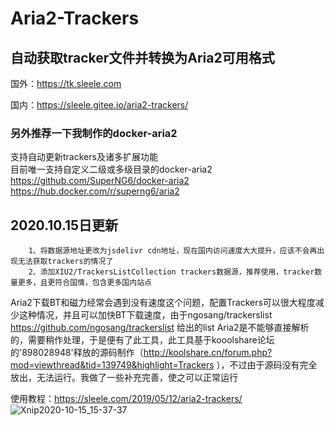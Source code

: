 # Aria2-Trackers
## 自动获取tracker文件并转换为Aria2可用格式
国外：https://tk.sleele.com

国内：https://sleele.gitee.io/aria2-trackers/

### 另外推荐一下我制作的docker-aria2  
支持自动更新trackers及诸多扩展功能  
目前唯一支持自定义二级或多级目录的docker-aria2  
https://github.com/SuperNG6/docker-aria2  
https://hub.docker.com/r/superng6/aria2  

## 2020.10.15日更新

        1、将数据源地址更改为jsdelivr cdn地址，现在国内访问速度大大提升，应该不会再出现无法获取trackers的情况了
        2、添加XIU2/TrackersListCollection trackers数据源，推荐使用，tracker数量更多，且更符合国情，包含更多国内站点

Aria2下载BT和磁力经常会遇到没有速度这个问题，配置Trackers可以很大程度减少这种情况，并且可以加快BT下载速度，由于ngosang/trackerslist https://github.com/ngosang/trackerslist 给出的list Aria2是不能够直接解析的，需要稍作处理，于是便有了此工具，此工具基于kooolshare论坛的'898028948'释放的源码制作（http://koolshare.cn/forum.php?mod=viewthread&tid=139749&highlight=Trackers ），不过由于源码没有完全放出，无法运行。我做了一些补充完善，使之可以正常运行


使用教程：https://sleele.com/2019/05/12/aria2-trackers/
![Xnip2020-10-15_15-37-37](https://cdn.jsdelivr.net/gh/SuperNG6/pic@master/uPic/2020-10-15/Xnip2020-10-15_15-37-37.png)
